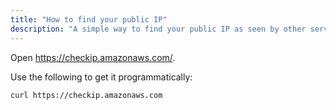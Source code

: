 ```yaml
---
title: "How to find your public IP"
description: "A simple way to find your public IP as seen by other servers."
---
```


Open <https://checkip.amazonaws.com/>.

Use the following to get it programmatically:
```sh
curl https://checkip.amazonaws.com
```
